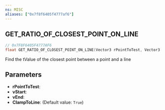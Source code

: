 ```yaml
---
ns: MISC
aliases: ["0x7f8f6405f4777af6"]
---
```

## GET_RATIO_OF_CLOSEST_POINT_ON_LINE

```c
// 0x7F8F6405F4777AF6
float GET_RATIO_OF_CLOSEST_POINT_ON_LINE(Vector3 rPointToTest, Vector3 vStart, Vector3 vEnd, bool ClampToLine);
```

Find the tValue of the closest point between a point and a line


## Parameters
* **rPointToTest**: 
* **vStart**: 
* **vEnd**: 
* **ClampToLine**: (Default value: `True`)
